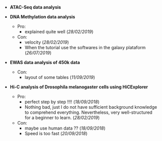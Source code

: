 - **ATAC-Seq data analysis**


- **DNA Methylation data analysis**
  - Pro:
    - explained quite well (*28/02/2019*)
  - Con:
    - velocity (*28/02/2019*)
    - When the tutorial use the softwares in the galaxy plataform (*26/07/2019*)

- **EWAS data analysis of 450k data**

  - Con:
    - layout of some tables (*11/09/2019*)

- **Hi-C analysis of Drosophila melanogaster cells using HiCExplorer**
  - Pro:
    - perfect step by step !!!! (*18/09/2018*)
    - Nothing bad, just I do not have sufficient background knowledge to comprehend everything. Nevertheless, very well-structured for a beginner to learn. (*28/02/2019*)
  - Con:
    - maybe use human data ?? (*18/09/2018*)
    - Speed is too fast (*20/09/2018*)


